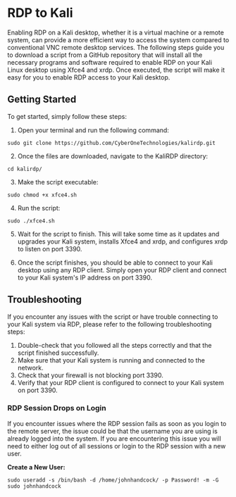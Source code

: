 # RDP to Kali
Enabling RDP on a Kali desktop, whether it is a virtual machine or a remote system, can provide a more efficient way to access the system compared to conventional VNC remote desktop services. The following steps guide you to download a script from a GitHub repository that will install all the necessary programs and software required to enable RDP on your Kali Linux desktop using Xfce4 and xrdp. Once executed, the script will make it easy for you to enable RDP access to your Kali desktop.

## Getting Started
To get started, simply follow these steps:

1.	Open your terminal and run the following command:

```
sudo git clone https://github.com/CyberOneTechnologies/kalirdp.git
```

2.	Once the files are downloaded, navigate to the KaliRDP directory:

```
cd kalirdp/
```

3.	Make the script executable:

```
sudo chmod +x xfce4.sh
```

4.	Run the script:

```
sudo ./xfce4.sh
```

5.	Wait for the script to finish. This will take some time as it updates and upgrades your Kali system, installs Xfce4 and xrdp, and configures xrdp to listen on port 3390.

6.	Once the script finishes, you should be able to connect to your Kali desktop using any RDP client. Simply open your RDP client and connect to your Kali system's IP address on port 3390.

## Troubleshooting
If you encounter any issues with the script or have trouble connecting to your Kali system via RDP, please refer to the following troubleshooting steps:

1.	Double-check that you followed all the steps correctly and that the script finished successfully.
2.	Make sure that your Kali system is running and connected to the network.
3.	Check that your firewall is not blocking port 3390.
4.	Verify that your RDP client is configured to connect to your Kali system on port 3390.

### RDP Session Drops on Login

If you encounter issues where the RDP session fails as soon as you login to the remote server, the issue could be that the username you are using is already logged into the system. If you are encountering this issue you will need to either log out of all sessions or login to the RDP session with a new user. 

**Create a New User:**

```
sudo useradd -s /bin/bash -d /home/johnhandcock/ -p Password! -m -G sudo johnhandcock
```


